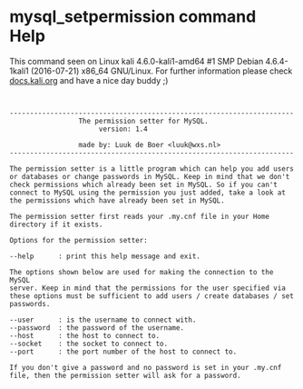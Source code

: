 # mysql_setpermission command Help

 This command seen on Linux kali 4.6.0-kali1-amd64 #1 SMP Debian 4.6.4-1kali1 (2016-07-21) x86_64 GNU/Linux. For further information please check [docs.kali.org](docs.kali.org) and have a nice day buddy ;) 

~~~


----------------------------------------------------------------------
                 The permission setter for MySQL.
                      version: 1.4

                 made by: Luuk de Boer <luuk@wxs.nl>
----------------------------------------------------------------------

The permission setter is a little program which can help you add users
or databases or change passwords in MySQL. Keep in mind that we don't
check permissions which already been set in MySQL. So if you can't
connect to MySQL using the permission you just added, take a look at
the permissions which have already been set in MySQL.

The permission setter first reads your .my.cnf file in your Home
directory if it exists.

Options for the permission setter:

--help		: print this help message and exit.

The options shown below are used for making the connection to the MySQL
server. Keep in mind that the permissions for the user specified via
these options must be sufficient to add users / create databases / set
passwords.

--user		: is the username to connect with.
--password	: the password of the username.
--host		: the host to connect to.
--socket	: the socket to connect to.
--port		: the port number of the host to connect to.

If you don't give a password and no password is set in your .my.cnf
file, then the permission setter will ask for a password.



~~~
